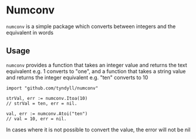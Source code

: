 # Numconv
`numconv` is a simple package which converts between integers and the equivalent in words

## Usage
`numconv` provides a function that takes an integer value and returns the text equivalent e.g. 1 
converts to "one", and a function that takes a string value and returns the integer equivalent e.g.
"ten" converts to 10

```
import "github.com/tyndyll/numconv"

strVal, err := numconv.Itoa(10)
// strVal = ten, err = nil. 

val, err := numconv.Atoi("ten")
// val = 10, err = nil.
```

In cases where it is not possible to convert the value, the error will not be nil
